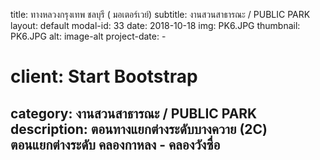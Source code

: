 ---
---
title: ทางหลวงกรุงเทพ ชลบุรี  ( มอเตอร์เวย์)
subtitle: งานสวนสาธารณะ / PUBLIC  PARK
layout: default
modal-id: 33
date: 2018-10-18
img: PK6.JPG
thumbnail: PK6.JPG
alt: image-alt
project-date: -
# client: Start Bootstrap
category: งานสวนสาธารณะ / PUBLIC  PARK
description: ตอนทางแยกต่างระดับบางควาย (2C) <br/> ตอนแยกต่างระดับ คลองกาหลง - คลองวังซื่อ
---